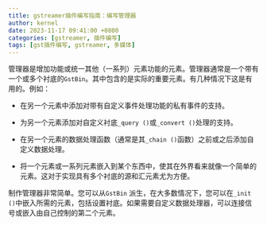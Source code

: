 ```yaml
---
title: gstreamer插件编写指南：编写管理器
author: kernel
date: 2023-11-17 09:41:00 +0800
categories: [gstreamer, 插件编写]
tags: [gst插件编写, gstreamer, 多媒体]
---
```


管理器是增加功能或统一其他（一系列）元素功能的元素。管理器通常是一个带有一个或多个衬底的`GstBin`。其中包含的是实际的重要元素。有几种情况下这是有用的。例如：

-   在另一个元素中添加对带有自定义事件处理功能的私有事件的支持。
    
-   为另一个元素添加对自定义衬底`_query ()`或`_convert ()`处理的支持。
    
-   在另一个元素的数据处理函数（通常是其`_chain ()`函数）之前或之后添加自定义数据处理。
    
-   将一个元素或一系列元素嵌入到某个东西中，使其在外界看来就像一个简单的元素。这对于实现具有多个衬底的源和汇元素尤为方便。
    

制作管理器非常简单。您可以从`GstBin` 派生，在大多数情况下，您可以在`_init ()`中嵌入所需的元素，包括设置衬底。如果需要自定义数据处理器，可以连接信号或嵌入由自己控制的第二个元素。

